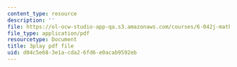 ```yaml
---
content_type: resource
description: ''
file: https://ol-ocw-studio-app-qa.s3.amazonaws.com/courses/6-042j-mathematics-for-computer-science-spring-2015/d04c5e683e1acda26fd6e0acab9592eb_yWIQCewgfwY.pdf
file_type: application/pdf
resourcetype: Document
title: 3play pdf file
uid: d04c5e68-3e1a-cda2-6fd6-e0acab9592eb
---
```

